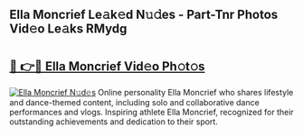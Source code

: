## Ella Moncrief Le𝚊k𝚎d N𝚞𝚍es - Part-Tnr Photos Vid𝚎o Le𝚊ks RMydg

# <h2><a href="http://fbc7zz.evod.top/?m=Ella+Moncrief">🔗 👉🔴 Ella Moncrief Vid𝚎o Ph𝚘t𝚘s</a></h2>

[![Ella Moncrief N𝚞d𝚎s](https://i.imgur.com/8V9OHl7.gif)](http://fbc7zz.evod.top/?m=Ella+Moncrief)
Online personality Ella Moncrief who shares lifestyle and dance-themed content, including solo and collaborative dance performances and vlogs. Inspiring athlete Ella Moncrief, recognized for their outstanding achievements and dedication to their sport. 
